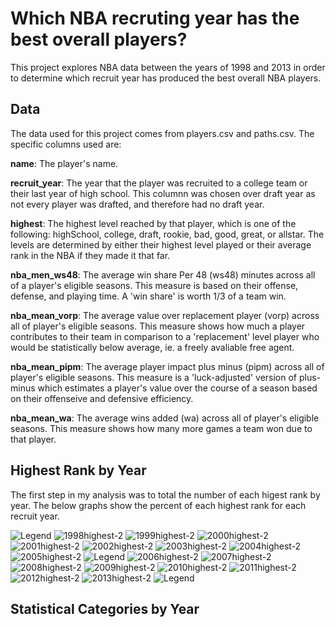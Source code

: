 # Which NBA recruting year has the best overall players?

This project explores NBA data between the years of 1998 and 2013 in order to determine which recruit year has produced the best overall NBA players. 

## Data

The data used for this project comes from players.csv and paths.csv. The specific columns used are:

**name**: The player's name.

**recruit_year**: The year that the player was recruited to a college team or their last year of high school. This columnn was chosen over draft year as not every player was drafted, and therefore had no draft year. 

**highest**: The highest level reached by that player, which is one of the following: highSchool, college, draft, rookie, bad, good, great, or allstar. The levels are determined by either their highest level played or their average rank in the NBA if they made it that far. 

**nba_men_ws48**: The average win share Per 48 (ws48) minutes across all of a player's eligible seasons. This measure is based on their offense, defense, and playing time. A 'win share' is worth 1/3 of a team win.

**nba_mean_vorp**: The average value over replacement player (vorp) across all of player's eligible seasons. This measure shows how much a player contributes to their team in comparison to a 'replacement' level player who would be statistically below average, ie. a freely avaliable free agent. 

**nba_mean_pipm**: The average player impact plus minus (pipm) across all of player's eligible seasons. This measure is a 'luck-adjusted' version of plus-minus which estimates a player's value over the course of a season based on their offenseive and defensive efficiency. 

**nba_mean_wa**: The average wins added (wa) across all of player's eligible seasons. This measure shows how many more games a team won due to that player. 

## Highest Rank by Year

The first step in my analysis was to total the number of each higest rank by year. The below graphs show the percent of each highest rank for each recruit year.

![Legend](https://user-images.githubusercontent.com/74326062/165979947-917d0173-aa7a-478a-9373-a2c571dc44d3.png)
![1998highest-2](https://user-images.githubusercontent.com/74326062/165977385-c65ae919-e044-4119-a0e9-af5f09a501a2.png)
![1999highest-2](https://user-images.githubusercontent.com/74326062/165977408-db1133bc-f071-43a7-9168-3d1de197a705.png)
![2000highest-2](https://user-images.githubusercontent.com/74326062/165977424-c65be93e-048c-4d88-9bf3-9957e5ed1aea.png)
![2001highest-2](https://user-images.githubusercontent.com/74326062/165976978-d0ec51e7-8fe5-491f-872a-ebd70cafc3a9.png) 
![2002highest-2](https://user-images.githubusercontent.com/74326062/165975193-73c34f8c-0692-4396-935c-466a97fd72f4.png)
![2003highest-2](https://user-images.githubusercontent.com/74326062/165977463-36606994-2b24-47e6-88bc-918f03c0914f.png)
![2004highest-2](https://user-images.githubusercontent.com/74326062/165977476-67adfeed-9800-4a0d-a97e-e7318e9a1e01.png)
![2005highest-2](https://user-images.githubusercontent.com/74326062/165977485-86f6de2f-9001-47a8-b2ff-26d06a0d8dda.png)
![Legend](https://user-images.githubusercontent.com/74326062/165979947-917d0173-aa7a-478a-9373-a2c571dc44d3.png)
![2006highest-2](https://user-images.githubusercontent.com/74326062/165977506-58baea74-05eb-4069-b082-108c0415fdaa.png)
![2007highest-2](https://user-images.githubusercontent.com/74326062/165977515-df5f84d0-ba57-49eb-9f3f-c3132a2bb6ec.png)
![2008highest-2](https://user-images.githubusercontent.com/74326062/165977526-532d8b60-69cc-4f1e-a57d-1ea796e79c56.png)
![2009highest-2](https://user-images.githubusercontent.com/74326062/165977542-c4b2c4a8-3bf4-4aec-9a51-1a5bacadf498.png)
![2010highest-2](https://user-images.githubusercontent.com/74326062/165977551-3c65852f-84d7-4156-8623-131f1141c793.png)
![2011highest-2](https://user-images.githubusercontent.com/74326062/165977558-fc6cb50e-67af-45e1-8c01-48456f716473.png)
![2012highest-2](https://user-images.githubusercontent.com/74326062/165977570-c702f896-3280-4bcf-aee8-87c5e80f06da.png)
![2013highest-2](https://user-images.githubusercontent.com/74326062/165977574-740cfec6-8545-4d57-beb6-0a070b1b185d.png)
![Legend](https://user-images.githubusercontent.com/74326062/165979947-917d0173-aa7a-478a-9373-a2c571dc44d3.png)

## Statistical Categories by Year


